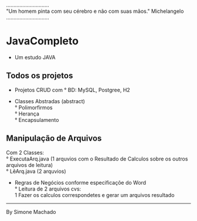 ............................. </br>
"Um homem pinta com seu cérebro e não com suas mãos." Michelangelo </br>
............................. </br>

# JavaCompleto
- Um estudo JAVA

## Todos os projetos 
- Projetos CRUD com
  ° BD: MySQL, Postgree, H2
  
- Classes Abstradas (abstract) </br>
° Polimorfirmos </br>
° Herança </br>
° Encapsulamento </br>

## Manipulação de Arquivos
Com 2 Classes: </br>
° ExecutaArq.java (1 arquvios com o Resultado de Calculos sobre os outros arquivos de leitura)  </br>
° LêArq.java (2 arquvios)  </br>
- Regras de Negócios conforme especificaçõe do Word </br>
° Leitura de 2 arquivos cvs:  </br>
  1 Fazer os calculos correspondetes e gerar um arquivos resultado 
  
-----------------------------
By Simone Machado
